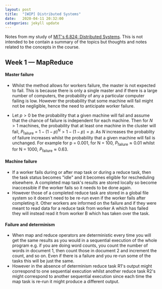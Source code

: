 ```yaml
---
layout: post
title:  "[WIP] Distributed Systems"
date:   2020-04-11 20:32:00
categories: jekyll update
---
```


Notes from my study of [MIT's 6.824: Distributed Systems](https://pdos.csail.mit.edu/6.824/index.html). This is not intended to be contain a summary of the topics but thoughts and notes related to the concepts in the course.

## Week 1 — MapReduce
#### Master failure
- Whilst the method allows for workers failure, the master is not expected to fail. This is because there is only a single master and if there is a large number of computers, the probability of any a particular computer failing is low. However the probability that some machine will fail might not be negligible, hence the need to anticipate worker failure. 

- Let $p > 0$ be the probability that a given machine will fail and assume that the chance of failure is independent for each machine. Then for $N > 1$ machines, the probability that at least one machine in the cluster will fail, $P_\text{failure}$ = $1 - (1 - p)^N > 1 - (1 - p) = p$. As $N$ increases the probablity of failure increases whilst the probability that a given machine will fail is unchanged.  For example for p = 0.001, for N = 100, $P_\text{failure} \approx 0.01$ whilst for N = 1000, $P_\text{failure} \approx 0.63$.

#### Machine failure 
- If a worker fails during or after map task or during a reduce task, then the task status becomes "idle" and it becomes eligible for rescheduling elsewhere. A completed map task's results are stored locally so become inaccessible if the worker fails so it needs to be done again. 
- However those of a completed reduce task are stored in a global file system so it doesn't need to be re-run even if the worker fails after completing it. Other workers are informed on the failure and if they were meant to read data for a reduce task from worker A which has failed they will instead read it from worker B which has taken over the task.

#### Failure and determinism
- When map and reduce operators are deterministic every time you will get the same results as you would in a sequential execution of the whole program e.g. if you are doing word counts, you count the number of words in document 1, then count those in document 2 and increment the count, and so on. Even if there is a failure and you re-run some of the tasks this will be just the same.
- However in the absence of determinism reduce task R1's output might correspond to one sequential execution whilst another reduce task R2's might correspond to another sequential execution since each time the map task is re-run it might produce a different output. 